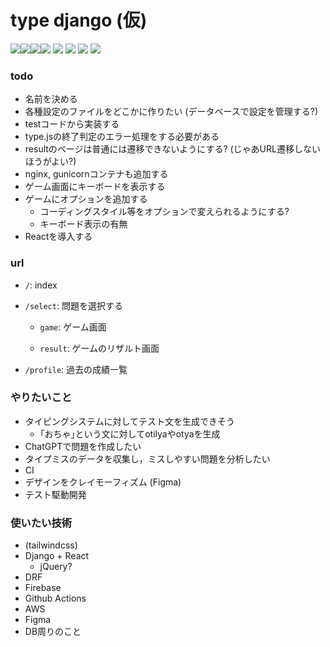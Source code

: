 # type django (仮)
<img src="https://img.shields.io/badge/-Django-092E20.svg?logo=django&style=flat"><img src="https://img.shields.io/badge/-React-555.svg?logo=react&style=flat"><img src="https://img.shields.io/badge/-Docker-EEE.svg?logo=docker&style=flat"><img src="https://img.shields.io/badge/-Amazon%20AWS-232F3E.svg?logo=amazon-aws&style=flat">
![](https://github.com/tf63/type_django/actions/workflows/django.yml/badge.svg)
![](https://img.shields.io/github/repo-size/tf63/type_django)
![](https://img.shields.io/github/directory-file-count/tf63/type_django)
![](https://img.shields.io/tokei/lines/github/tf63/type_django)


### todo
- 名前を決める
- 各種設定のファイルをどこかに作りたい (データベースで設定を管理する?)
- testコードから実装する
- type.jsの終了判定のエラー処理をする必要がある
- resultのページは普通には遷移できないようにする? (じゃあURL遷移しないほうがよい?)
- nginx, gunicornコンテナも追加する
- ゲーム画面にキーボードを表示する
- ゲームにオプションを追加する
    - コーディングスタイル等をオプションで変えられるようにする?
    - キーボード表示の有無
- Reactを導入する

### url
- `/`: index
- `/select`: 問題を選択する

    - `game`: ゲーム画面

    - `result`: ゲームのリザルト画面

- `/profile`: 過去の成績一覧

### やりたいこと
- タイピングシステムに対してテスト文を生成できそう
    - ｢おちゃ｣という文に対してotilyaやotyaを生成
- ChatGPTで問題を作成したい
- タイプミスのデータを収集し，ミスしやすい問題を分析したい
- CI
- デザインをクレイモーフィズム (Figma)
- テスト駆動開発

### 使いたい技術
- (tailwindcss)
- Django + React
    - jQuery?
- DRF
- Firebase
- Github Actions
- AWS
- Figma
- DB周りのこと
